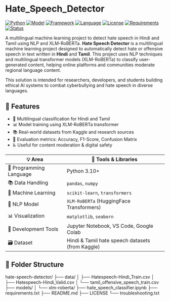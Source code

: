 # Hate_Speech_Detector
[![Python](https://img.shields.io/badge/Python-3.10+-blue)](https://www.python.org/)
[![Model](https://img.shields.io/badge/Model-ML/NLP-purple)]()
[![Framework](https://img.shields.io/badge/Built%20with-Scikit--learn-orange)](https://scikit-learn.org/)
[![Language](https://img.shields.io/badge/Languages-Hindi%2C%20Tamil-lightgrey)]()
[![License](https://img.shields.io/badge/License-MIT-brightgreen)](./LICENSE)
[![Requirements](https://img.shields.io/badge/Requirements-pandas%2C%20sklearn%2C%20transformers-blue)]()
[![Status](https://img.shields.io/badge/Status-Active-brightgreen)]()

A multilingual machine learning project to detect hate speech in Hindi and Tamil using NLP and XLM-RoBERTa.
**Hate Speech Detector** is a multilingual machine learning project designed to automatically detect hate or offensive speech in text written in **Hindi** and **Tamil**. This project uses NLP techniques and multilingual transformer models (XLM-RoBERTa) to classify user-generated content, helping online platforms and communities moderate regional language content.

This solution is intended for researchers, developers, and students building ethical AI systems to combat cyberbullying and hate speech in diverse languages.

## 🚀 Features

- 🧠 Multilingual classification for Hindi and Tamil
- 📊 Model training using XLM-RoBERTa transformer
- 📚 Real-world datasets from Kaggle and research sources
- 🧪 Evaluation metrics: Accuracy, F1-Score, Confusion Matrix
- ♿ Useful for content moderation & digital safety


| 💡 Area                 | 🧰 Tools & Libraries                             |
| ----------------------- | ------------------------------------------------ |
| 🐍 Programming Language | Python 3.10+                                     |
| 📚 Data Handling        | `pandas`, `numpy`                                |
| 🤖 Machine Learning     | `scikit-learn`, `transformers`                   |
| 🧠 NLP Model            | `XLM-RoBERTa` (HuggingFace Transformers)         |
| 📊 Visualization        | `matplotlib`, `seaborn`                          |
| 📝 Development Tools    | Jupyter Notebook, VS Code, Google Colab          |
| 🗃️ Dataset             | Hindi & Tamil hate speech datasets (from Kaggle) |

## 📁 Folder Structure
hate-speech-detector/
├── data/
│ ├── Hatespeech-Hindi_Train.csv
│ ├── Hatespeech-Hindi_Valid.csv
│ └── tamil_offensive_speech_train.csv
├── models/
│ └── xlm-roberta/
├── hate_speech_classifier.ipynb
├── requirements.txt
├── README.md
├── LICENSE
└── troubleshooting.txt


